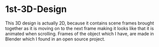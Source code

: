 # 1st-3D-Design
This 3D design is actually 2D, because it contains scene frames brought together as it is moving on to the next frame making it looks like that it is animated when scrolling. Frames of the object which I have, are made in Blender which I found in an open source project.
